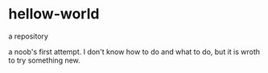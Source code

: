# hellow-world
a repository

a noob's first attempt.
I don't know how to do and what to do, but it is wroth to try something new. 
